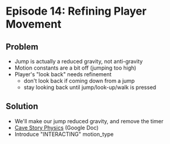 Episode 14: Refining Player Movement
====================================

Problem
--------

- Jump is actually a reduced gravity, not anti-gravity
- Motion constants are a bit off (jumping too high)
- Player's "look back" needs refinement
    - don't look back if coming down from a jump
    - stay looking back until jump/look-up/walk is pressed

Solution
--------

- We'll make our jump reduced gravity, and remove the timer
- [Cave Story Physics](https://docs.google.com/document/d/1wr7RKzmb0UC2abh_2HfyIMN8N-JDGwBFaNHUJmpKxRs/edit?hl=en) (Google Doc)
- Introduce "INTERACTING" motion\_type
